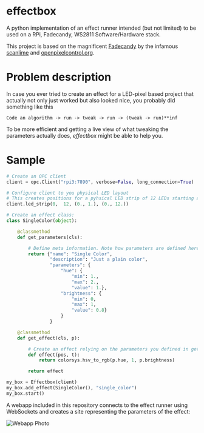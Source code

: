 # effectbox
A python implementation of an effect runner intended (but not limited) to be used on a RPi, Fadecandy, WS2811 Software/Hardware stack. 

This project is based on the magnificent [Fadecandy](https://github.com/scanlime/fadecandy) by the infamous [scanlime](http://scanlime.org) and [openpixelcontrol.org](http://openpixelcontrol.org).

# Problem description
In case you ever tried to create an effect for a LED-pixel based project that actually not only just worked but also looked nice, you probably did something like this
```
Code an algorithm -> run -> tweak -> run -> (tweak -> run)**inf 
```
To be more efficient and getting a live view of what tweaking the parameters actually does, _effectbox_ might be able to help you. 

# Sample
```python
# Create an OPC client
client = opc.Client("rpi3:7890", verbose=False, long_connection=True)

# Configure client to you physical LED layout
# This creates positions for a pyhsical LED strip of 12 LEDs starting at index 0 for the positions x = 0, y=1...12
client.led_strip(0,  12, (0., 1.), (0., 12.))

# Create an effect class:
class SingleColor(object):

    @classmethod
    def get_parameters(cls):

        # Define meta information. Note how parameters are defined here.
        return {"name": "Single Color",
                "description": "Just a plain color",
                "parameters": {
                    "hue": {
                        "min": 1.,
                        "max": 2.,
                        "value": 1.},
                    "brightness": {
                        "min": 0,
                        "max": 1,
                        "value": 0.8}
                    }
                }

    @classmethod
    def get_effect(cls, p):

        # Create an effect relying on the parameters you defined in get_parameters()
        def effect(pos, t):
            return colorsys.hsv_to_rgb(p.hue, 1, p.brightness)

        return effect

my_box = Effectbox(client)
my_box.add_effect(SingleColor(), "single_color")
my_box.start()
```
A webapp included in this repository connects to the effect runner using WebSockets and creates a site representing the parameters of the effect:

![Webapp Photo](https://raw.github.com/fi4sk0/effectbox/master/doc/webapp-screen.png)

